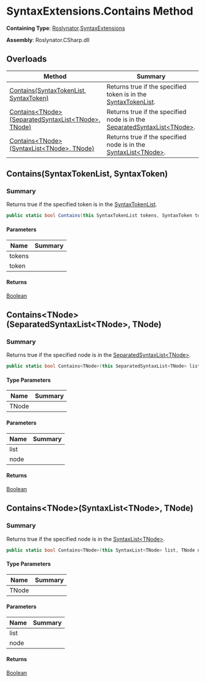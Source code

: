 # SyntaxExtensions\.Contains Method

**Containing Type**: [Roslynator](../../README.md)\.[SyntaxExtensions](../README.md)

**Assembly**: Roslynator\.CSharp\.dll

## Overloads

| Method | Summary |
| ------ | ------- |
| [Contains(SyntaxTokenList, SyntaxToken)](../Contains/README.md#Roslynator_SyntaxExtensions_Contains_Microsoft_CodeAnalysis_SyntaxTokenList_Microsoft_CodeAnalysis_SyntaxToken_) | Returns true if the specified token is in the [SyntaxTokenList](https://docs.microsoft.com/en-us/dotnet/api/microsoft.codeanalysis.syntaxtokenlist)\. |
| [Contains\<TNode>(SeparatedSyntaxList\<TNode>, TNode)](#Roslynator_SyntaxExtensions_Contains__1_Microsoft_CodeAnalysis_SeparatedSyntaxList___0____0_) | Returns true if the specified node is in the [SeparatedSyntaxList\<TNode>](https://docs.microsoft.com/en-us/dotnet/api/microsoft.codeanalysis.separatedsyntaxlist-1)\. |
| [Contains\<TNode>(SyntaxList\<TNode>, TNode)](#Roslynator_SyntaxExtensions_Contains__1_Microsoft_CodeAnalysis_SyntaxList___0____0_) | Returns true if the specified node is in the [SyntaxList\<TNode>](https://docs.microsoft.com/en-us/dotnet/api/microsoft.codeanalysis.syntaxlist-1)\. |

## Contains\(SyntaxTokenList, SyntaxToken\)<a name="Roslynator_SyntaxExtensions_Contains_Microsoft_CodeAnalysis_SyntaxTokenList_Microsoft_CodeAnalysis_SyntaxToken_"></a>

### Summary

Returns true if the specified token is in the [SyntaxTokenList](https://docs.microsoft.com/en-us/dotnet/api/microsoft.codeanalysis.syntaxtokenlist)\.

```csharp
public static bool Contains(this SyntaxTokenList tokens, SyntaxToken token)
```

#### Parameters

| Name | Summary |
| ---- | ------- |
| tokens | |
| token | |

#### Returns

[Boolean](https://docs.microsoft.com/en-us/dotnet/api/system.boolean)

## Contains\<TNode>\(SeparatedSyntaxList\<TNode>, TNode\)<a name="Roslynator_SyntaxExtensions_Contains__1_Microsoft_CodeAnalysis_SeparatedSyntaxList___0____0_"></a>

### Summary

Returns true if the specified node is in the [SeparatedSyntaxList\<TNode>](https://docs.microsoft.com/en-us/dotnet/api/microsoft.codeanalysis.separatedsyntaxlist-1)\.

```csharp
public static bool Contains<TNode>(this SeparatedSyntaxList<TNode> list, TNode node) where TNode : Microsoft.CodeAnalysis.SyntaxNode
```

#### Type Parameters

| Name | Summary |
| ---- | ------- |
| TNode | |

#### Parameters

| Name | Summary |
| ---- | ------- |
| list | |
| node | |

#### Returns

[Boolean](https://docs.microsoft.com/en-us/dotnet/api/system.boolean)

## Contains\<TNode>\(SyntaxList\<TNode>, TNode\)<a name="Roslynator_SyntaxExtensions_Contains__1_Microsoft_CodeAnalysis_SyntaxList___0____0_"></a>

### Summary

Returns true if the specified node is in the [SyntaxList\<TNode>](https://docs.microsoft.com/en-us/dotnet/api/microsoft.codeanalysis.syntaxlist-1)\.

```csharp
public static bool Contains<TNode>(this SyntaxList<TNode> list, TNode node) where TNode : Microsoft.CodeAnalysis.SyntaxNode
```

#### Type Parameters

| Name | Summary |
| ---- | ------- |
| TNode | |

#### Parameters

| Name | Summary |
| ---- | ------- |
| list | |
| node | |

#### Returns

[Boolean](https://docs.microsoft.com/en-us/dotnet/api/system.boolean)

